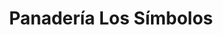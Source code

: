 ---
title: "Panadería Los Símbolos"
url: /caracas/panaderia-los-simbolos-av-las-acacias/
shop: Bäckerei
---
